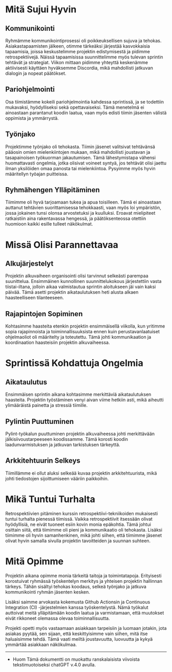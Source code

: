 # Mitä Sujui Hyvin
## Kommunikointi
Ryhmämme kommunikointiprosessi oli poikkeuksellisen sujuva ja tehokas. Asiakastapaamisten jälkeen, otimme tärkeäksi järjestää kasvokkaisia tapaamisia, joissa keskustelimme projektin edistymisestä ja pidimme retrospektiivejä. Näissä tapaamisissa suunnittelimme myös tulevan sprintin tehtävät ja strategiat. Viikon mittaan pidimme yhteyttä keskenämme aktiivisesti käyttäen hyväksemme Discordia, mikä mahdollisti jatkuvan dialogin ja nopeat päätökset.

## Pariohjelmointi
Osa tiimistämme kokeili pariohjelmointia kahdessa sprintissä, ja se todettiin mukavaksi, hyödylliseksi sekä opettavaiseksi. Tämä menetelmä ei ainoastaan parantanut koodin laatua, vaan myös edisti tiimin jäsenten välistä oppimista ja ymmärrystä.

## Työnjako
Projektimme työnjako oli tehokasta. Tiimin jäsenet valitsivat tehtävänsä pääosin omien mielenkiintojen mukaan, mikä mahdollisti joustavan ja tasapainoisen työkuorman jakautumisen. Tämä lähestymistapa vähensi huomattavasti ongelmia, jotka olisivat voineet syntyä, jos tehtävät olisi jaettu ilman yksilöiden omaa panosta tai mielenkiintoa. Pysyimme myös hyvin määritellyn työajan puitteissa.

## Ryhmähengen Ylläpitäminen
Tiimimme oli hyvä tarjoamaan tukea ja apua toisilleen. Tämä ei ainoastaan auttanut tehtävien suorittamisessa tehokkaasti, vaan myös loi ympäristön, jossa jokainen tunsi olonsa arvostetuksi ja kuulluksi. Eroavat mielipiteet ratkaistiin aina rakentavassa hengessä, ja päätöksenteossa otettiin huomioon kaikki esille tulleet näkökulmat.

# Missä Olisi Parannettavaa
## Alkujärjestelyt
Projektin alkuvaiheen organisointi olisi tarvinnut selkeästi parempaa suunittelua. Ensimmäinen kunnollinen suunnittelukokous järjestettiin vasta tiistai-iltana, jolloin aikaa valmistautua sprintin aloitukseen jäi vain kaksi päivää. Tämä asetti projektin aikataulutuksen heti alusta alkaen haasteelliseen tilanteeseen.

## Rajapintojen Sopiminen
Kohtasimme haasteita etenkin projektin ensimmäisellä viikolla, kun yritimme sopia rajapinnoista ja toiminnallisuuksista ennen kuin perustavanlaatuiset ohjelmaoliot oli määritelty ja toteutettu. Tämä johti kommunikaation ja koordinaation haasteisiin projektin alkuvaiheessa.

# Sprintissä Kohdattuja Ongelmia
## Aikataulutus
Ensimmäisen sprintin aikana kohtasimme merkittäviä aikataulutuksen haasteita. Projektin työstäminen venyi aivan viime hetkiin asti, mikä aiheutti ylimääräistä painetta ja stressiä tiimille.

## Pylintin Puuttuminen
Pylint-työkalun puuttuminen projektin alkuvaiheessa johti merkittävään jälkisiivoustarpeeseen koodissamme. Tämä korosti koodin laadunvarmistuksen ja jatkuvan tarkistuksen tärkeyttä.

## Arkkitehtuurin Selkeys
Tiimillämme ei ollut aluksi selkeää kuvaa projektin arkkitehtuurista, mikä johti tiedostojen sijoittumiseen vääriin paikkoihin.

# Mikä Tuntui Turhalta
Retrospektiivien pitäminen kurssin retrospektiivi-tekniikoiden mukaisesti tuntui turhalta pienessä tiimissä. Vaikka retrospektiivit itsessään olivat hyödyllisiä, ne eivät tuoneet esiin kovin monia epäkohtia. Tämä johtui osittain siitä, että tiimimme oli pieni ja kommunikaatio oli tehokasta. Lisäksi tiimimme oli hyvin samanhenkinen, mikä johti siihen, että tiimimme jäsenet olivat hyvin samalla sivulla projektin tavoitteiden ja suunnan suhteen.

# Mitä Opimme
Projektin aikana opimme monia tärkeitä taitoja ja toimintatapoja. Erityisesti korostuivat ryhmässä työskentelyn merkitys ja yhteisen projektin hallinnan tärkeys. Tähän sisältyi tehokas koodaus, selkeä työnjako ja jatkuva kommunikointi ryhmän jäsenten kesken.

Lisäksi saimme arvokasta kokemusta Github Actionsin ja Continuous Integration (CI) -järjestelmien kanssa työskentelystä. Nämä työkalut auttoivat meitä ylläpitämään koodin laatua ja varmistamaan, että muutokset eivät rikkoneet olemassa olevaa toiminnallisuutta.

Projekti opetti myös vastaamaan asiakkaan tarpeisiin ja luomaan jotakin, jota asiakas pyytää, sen sijaan, että keskittyisimme vain siihen, mitä itse haluaisimme tehdä. Tämä vaati meiltä joustavuutta, luovuutta ja kykyä ymmärtää asiakkaan näkökulmaa.


---
* Huom Tämä dokumentti on muokattu ranskalaisista viivoista tekstimuotoiseksi chatGPT v.4.0 avulla. 